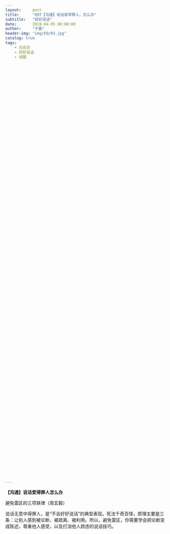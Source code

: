 ```yaml
---
layout:     post
title:      "097【沟通】说话爱得罪人，怎么办"
subtitle:   "好好说话"
date:       2019-04-05 00:00:00
author:     "于磊"
header-img: "img/EQ/03.jpg"
catalog: true
tags:
    - 刘京京
    - 好好说话
    - 说服































































































---
```


**【沟通】说话爱得罪人怎么办**

避免雷区的三项铁律（周玄毅）

 

说话无意中得罪人，是“不会好好说话”的典型表现。死法千奇百怪，原理主要是三条：让别人感到被论断、被疏离、被利用。所以，避免雷区，你需要学会把论断变成陈述，尊重他人感受，以及打消他人顾虑的说话技巧。
